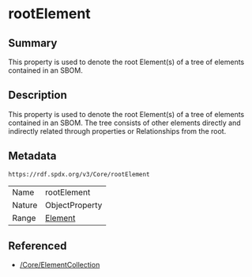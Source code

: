 <!-- Automatically generated by spec-parser v2.0.0 on 2024-01-26T22:18:46.241893+00:00 -->
<!-- SPDX-License-Identifier: Community-Spec-1.0 -->

# rootElement

## Summary

This property is used to denote the root Element(s) of a tree of elements contained in an SBOM.


## Description

This property is used to denote the root Element(s) of a tree of elements contained in an SBOM.
The tree consists of other elements directly and indirectly related through properties or Relationships from the root.


## Metadata

`https://rdf.spdx.org/v3/Core/rootElement`


| | |
|---|---|
| Name | rootElement |
| Nature | ObjectProperty |
| Range | [Element](../Classes/Element.md) |




## Referenced

- [/Core/ElementCollection](../../Core/Classes/ElementCollection.md)

